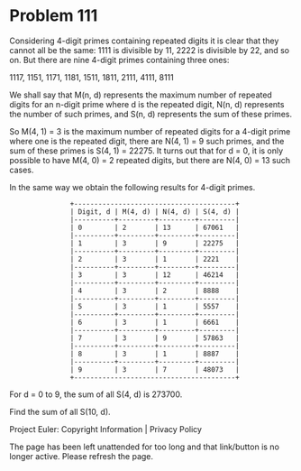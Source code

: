 #   Problem 111

   Considering 4-digit primes containing repeated digits it is clear that
   they cannot all be the same: 1111 is divisible by 11, 2222 is divisible by
   22, and so on. But there are nine 4-digit primes containing three ones:

   1117, 1151, 1171, 1181, 1511, 1811, 2111, 4111, 8111

   We shall say that M(n, d) represents the maximum number of repeated digits
   for an n-digit prime where d is the repeated digit, N(n, d) represents the
   number of such primes, and S(n, d) represents the sum of these primes.

   So M(4, 1) = 3 is the maximum number of repeated digits for a 4-digit
   prime where one is the repeated digit, there are N(4, 1) = 9 such primes,
   and the sum of these primes is S(4, 1) = 22275. It turns out that for d =
   0, it is only possible to have M(4, 0) = 2 repeated digits, but there are
   N(4, 0) = 13 such cases.

   In the same way we obtain the following results for 4-digit primes.

                   +----------------------------------------+
                   | Digit, d | M(4, d) | N(4, d) | S(4, d) |
                   |----------+---------+---------+---------|
                   | 0        | 2       | 13      | 67061   |
                   |----------+---------+---------+---------|
                   | 1        | 3       | 9       | 22275   |
                   |----------+---------+---------+---------|
                   | 2        | 3       | 1       | 2221    |
                   |----------+---------+---------+---------|
                   | 3        | 3       | 12      | 46214   |
                   |----------+---------+---------+---------|
                   | 4        | 3       | 2       | 8888    |
                   |----------+---------+---------+---------|
                   | 5        | 3       | 1       | 5557    |
                   |----------+---------+---------+---------|
                   | 6        | 3       | 1       | 6661    |
                   |----------+---------+---------+---------|
                   | 7        | 3       | 9       | 57863   |
                   |----------+---------+---------+---------|
                   | 8        | 3       | 1       | 8887    |
                   |----------+---------+---------+---------|
                   | 9        | 3       | 7       | 48073   |
                   +----------------------------------------+

   For d = 0 to 9, the sum of all S(4, d) is 273700.

   Find the sum of all S(10, d).

   Project Euler: Copyright Information | Privacy Policy

   The page has been left unattended for too long and that link/button is no
   longer active. Please refresh the page.
